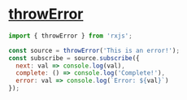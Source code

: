# [throwError](https://rxjs.dev/api/index/function/throwError)

```js
import { throwError } from 'rxjs';

const source = throwError('This is an error!');
const subscribe = source.subscribe({
  next: val => console.log(val),
  complete: () => console.log('Complete!'),
  error: val => console.log(`Error: ${val}`)
});
```

